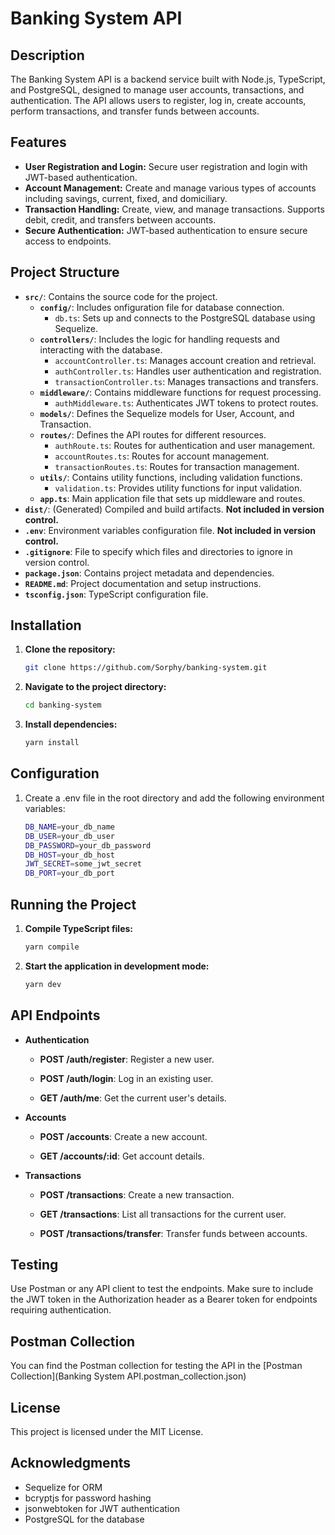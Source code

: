 # Banking System API

## Description

The Banking System API is a backend service built with Node.js, TypeScript, and PostgreSQL, designed to manage user accounts, transactions, and authentication. The API allows users to register, log in, create accounts, perform transactions, and transfer funds between accounts.

## Features

- **User Registration and Login:** Secure user registration and login with JWT-based authentication.
- **Account Management:** Create and manage various types of accounts including savings, current, fixed, and domiciliary.
- **Transaction Handling:** Create, view, and manage transactions. Supports debit, credit, and transfers between accounts.
- **Secure Authentication:** JWT-based authentication to ensure secure access to endpoints.

## Project Structure

- **`src/`**: Contains the source code for the project.
  - **`config/`**: Includes onfiguration file for database connection.
     - `db.ts`: Sets up and connects to the PostgreSQL database using Sequelize.
  - **`controllers/`**: Includes the logic for handling requests and interacting with the database.
    - `accountController.ts`: Manages account creation and retrieval.
    - `authController.ts`: Handles user authentication and registration.
    - `transactionController.ts`: Manages transactions and transfers.
  - **`middleware/`**: Contains middleware functions for request processing.
    - `authMiddleware.ts`:  Authenticates JWT tokens to protect routes.
  - **`models/`**: Defines the Sequelize models for User, Account, and Transaction.
  - **`routes/`**: Defines the API routes for different resources.
    - `authRoute.ts`: Routes for authentication and user management.
    - `accountRoutes.ts`: Routes for account management.
    - `transactionRoutes.ts`: Routes for transaction management.
  - **`utils/`**: Contains utility functions, including validation functions.
    - `validation.ts`: Provides utility functions for input validation.
  - **`app.ts`**: Main application file that sets up middleware and routes.
- **`dist/`**: (Generated) Compiled and build artifacts. **Not included in version control.**
- **`.env`**: Environment variables configuration file. **Not included in version control.**
- **`.gitignore`**: File to specify which files and directories to ignore in version control.
- **`package.json`**: Contains project metadata and dependencies.
- **`README.md`**: Project documentation and setup instructions.
- **`tsconfig.json`**: TypeScript configuration file.

## Installation

1. **Clone the repository:**

   ```bash
   git clone https://github.com/Sorphy/banking-system.git
   ```
2. **Navigate to the project directory:**

   ```bash
   cd banking-system
   ```
2. **Install dependencies:**

   ```bash
   yarn install
   ```

## Configuration
1. Create a .env file in the root directory and add the following environment variables:

   ```bash
   DB_NAME=your_db_name
   DB_USER=your_db_user
   DB_PASSWORD=your_db_password
   DB_HOST=your_db_host
   JWT_SECRET=some_jwt_secret
   DB_PORT=your_db_port
   ```

## Running the Project

1. **Compile TypeScript files:**

   ```bash
   yarn compile
   ```
2. **Start the application in development mode:**

   ```bash
   yarn dev
   ```

## API Endpoints

- **Authentication**
   
  - **POST /auth/register**: Register a new user.
    
  - **POST /auth/login**: Log in an existing user.
    
  - **GET /auth/me**: Get the current user's details.
    
- **Accounts**
   
  - **POST /accounts**: Create a new account.
    
  - **GET /accounts/:id**: Get account details.
    
- **Transactions**
   
  - **POST /transactions**: Create a new transaction.
    
  - **GET /transactions**: List all transactions for the current user.
    
  - **POST /transactions/transfer**: Transfer funds between accounts.


## Testing
Use Postman or any API client to test the endpoints. Make sure to include the JWT token in the Authorization header as a Bearer token for endpoints requiring authentication.


## Postman Collection
You can find the Postman collection for testing the API in the [Postman Collection](Banking System API.postman_collection.json)


## License
This project is licensed under the MIT License.


## Acknowledgments
- Sequelize for ORM
- bcryptjs for password hashing
- jsonwebtoken for JWT authentication
- PostgreSQL for the database
